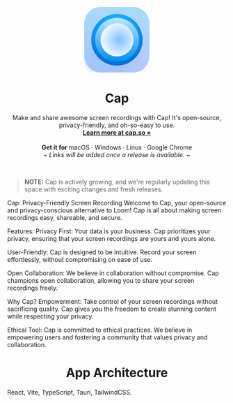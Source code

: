 <p align="center">
  <p align="center">
    <img width="150" height="150" src="/app-icon.png" alt="Logo">
  </p>
	<h1 align="center"><b>Cap</b></h1>
	<p align="center">
		Make and share awesome screen recordings with Cap! It's open-source, privacy-friendly, and oh-so-easy to use.
    <br />
    <a href="https://cap.so"><strong>Learn more at cap.so »</strong></a>
    <br />
    <br />
    <b>Get it for </b>
		macOS ·
		Windows ·
		Linux ·
		Google Chrome
    <br />
    <i>~ Links will be added once a release is available. ~</i>
  </p>
</p>
<br/>

> **NOTE:** Cap is actively growing, and we're regularly updating this space with exciting changes and fresh releases.

Cap: Privacy-Friendly Screen Recording
Welcome to Cap, your open-source and privacy-conscious alternative to Loom! Cap is all about making screen recordings easy, shareable, and secure.

Features:
Privacy First: Your data is your business. Cap prioritizes your privacy, ensuring that your screen recordings are yours and yours alone.

User-Friendly: Cap is designed to be intuitive. Record your screen effortlessly, without compromising on ease of use.

Open Collaboration: We believe in collaboration without compromise. Cap champions open collaboration, allowing you to share your screen recordings freely.

Why Cap?
Empowerment: Take control of your screen recordings without sacrificing quality. Cap gives you the freedom to create stunning content while respecting your privacy.

Ethical Tool: Cap is committed to ethical practices. We believe in empowering users and fostering a community that values privacy and collaboration.

<h1 align="center"><b>App Architecture</b></h1>
 React, Vite, TypeScript, Tauri, TailwindCSS.

